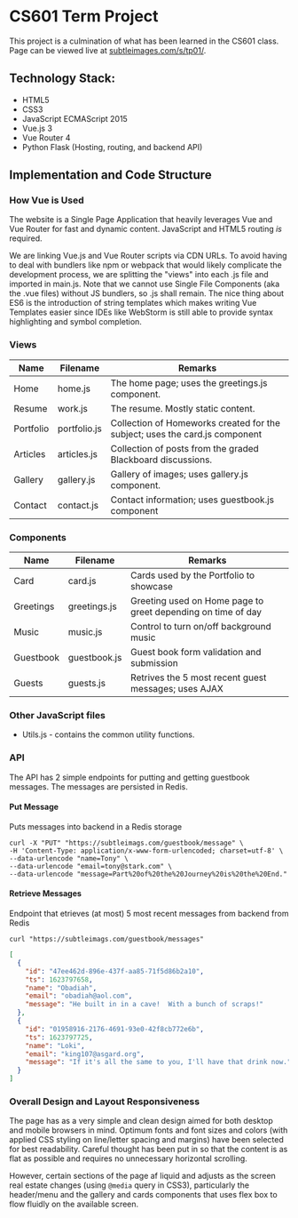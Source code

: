 # CS601 Term Project

This project is a culmination of what has been learned in the CS601 class.  Page can be viewed live at [subtleimages.com/s/tp01/](https://www.subtleimages.com/s/tp01/).

## Technology Stack:

- HTML5
- CSS3
- JavaScript ECMAScript 2015
- Vue.js 3
- Vue Router 4
- Python Flask (Hosting, routing, and backend API)

## Implementation and Code Structure

### How Vue is Used 

The website is a Single Page Application that heavily leverages Vue and Vue Router for fast and dynamic content.  JavaScript and HTML5 routing _is_ required.  

We are linking Vue.js and Vue Router scripts via CDN URLs.  To avoid having to deal with bundlers like npm or webpack that would likely complicate the development process, we are splitting the "views" into each .js file and imported in main.js.  Note that we cannot use Single File Components (aka the .vue files) without JS bundlers, so .js shall remain.  The nice thing about ES6 is the introduction of string templates which makes writing Vue Templates easier since IDEs like WebStorm is still able to provide syntax highlighting and symbol completion.

### Views

| Name | Filename | Remarks |
| ---- | --- | --- |
| Home | home.js | The home page; uses the greetings.js component.|
| Resume | work.js | The resume.  Mostly static content. |
| Portfolio | portfolio.js | Collection of Homeworks created for the subject; uses the card.js component |
| Articles | articles.js | Collection of posts from the graded Blackboard discussions. |
| Gallery | gallery.js | Gallery of images; uses gallery.js component. |
| Contact | contact.js | Contact information; uses guestbook.js component |

### Components

| Name | Filename | Remarks |
| ---- | --- | --- |
| Card | card.js | Cards used by the Portfolio to showcase |
| Greetings | greetings.js | Greeting used on Home page to greet depending on time of day |
| Music | music.js | Control to turn on/off background music |
| Guestbook | guestbook.js | Guest book form validation and submission |
| Guests | guests.js | Retrives the 5 most recent guest messages; uses AJAX |

### Other JavaScript files

- Utils.js - contains the common utility functions.

### API

The API has 2 simple endpoints for putting and getting guestbook messages.  The messages are persisted in Redis.

#### Put Message
Puts messages into backend in a Redis storage

```
curl -X "PUT" "https://subtleimags.com/guestbook/message" \
-H 'Content-Type: application/x-www-form-urlencoded; charset=utf-8' \
--data-urlencode "name=Tony" \
--data-urlencode "email=tony@stark.com" \
--data-urlencode "message=Part%20of%20the%20Journey%20is%20the%20End."
```

#### Retrieve Messages
Endpoint that etrieves (at most) 5 most recent messages from backend from Redis

```
curl "https://subtleimags.com/guestbook/messages"
```

```json
[
  {
    "id": "47ee462d-896e-437f-aa85-71f5d86b2a10",
    "ts": 1623797658,
    "name": "Obadiah",
    "email": "obadiah@aol.com",
    "message": "He built in in a cave!  With a bunch of scraps!"
  },
  {
    "id": "01958916-2176-4691-93e0-42f8cb772e6b",
    "ts": 1623797725,
    "name": "Loki",
    "email": "king107@asgard.org",
    "message": "If it's all the same to you, I'll have that drink now."
  }
]
```

### Overall Design and Layout Responsiveness

The page has as a very simple and clean design aimed for both desktop and mobile browsers in mind. Optimum fonts and font sizes and colors (with applied CSS styling on line/letter spacing and margins) have been selected for best readability. Careful thought has been put in so that the content is as flat as possible and requires no unnecessary horizontal scrolling.

However, certain sections of the page af liquid and adjusts as the screen real estate changes (using `@media` query in CSS3), particularly the header/menu and the gallery and cards components that uses flex box to flow fluidly on the available screen. 







